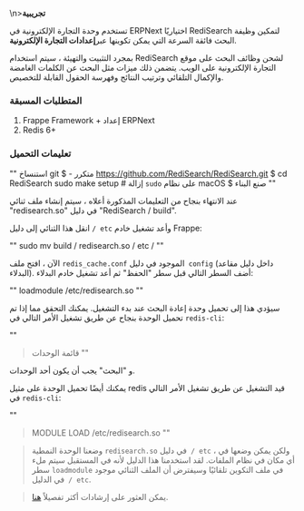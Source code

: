 \n>**تجريبية**

تستخدم وحدة التجارة الإلكترونية في ERPNext اختياريًا RediSearch لتمكين وظيفة البحث فائقة السرعة التي يمكن تكوينها عبر**إعدادات التجارة الإلكترونية**.

بمجرد التثبيت والتهيئة ، سيتم استخدام RediSearch لشحن وظائف البحث على موقع التجارة الإلكترونية على الويب. يتضمن ذلك ميزات مثل البحث عن الكلمات الغامضة والإكمال التلقائي وترتيب النتائج وفهرسة الحقول القابلة للتخصيص.

### المتطلبات المسبقة

1. Frappe Framework + إعداد ERPNext
2. Redis 6+

### تعليمات التحميل

""
استنساخ git $ - متكرر https://github.com/RediSearch/RediSearch.git
$ cd RediSearch
sudo make setup # إزالة `sudo` على نظام macOS
$ صنع البناء
""

عند الانتهاء بنجاح من التعليمات المذكورة أعلاه ، سيتم إنشاء ملف ثنائي "redisearch.so" في دليل "RediSearch / build".

انقل هذا الثنائي إلى دليل `/ etc` وأعد تشغيل خادم Frappe:

""
sudo mv build / redisearch.so / etc /
""

الآن ، افتح ملف `redis_cache.conf` الموجود في دليل` config` (داخل دليل مقاعد البدلاء). أضف السطر التالي قبل سطر "الحفظ" ثم أعد تشغيل خادم البدلاء:

""
loadmodule /etc/redisearch.so
""

سيؤدي هذا إلى تحميل وحدة إعادة البحث عند بدء التشغيل. يمكنك التحقق مما إذا تم تحميل الوحدة بنجاح عن طريق تشغيل الأمر التالي في `redis-cli`:

""
> قائمة الوحدات
""

و "البحث" يجب أن يكون أحد الوحدات.

يمكنك أيضًا تحميل الوحدة على مثيل redis قيد التشغيل عن طريق تشغيل الأمر التالي في `redis-cli`:

""
> MODULE LOAD /etc/redisearch.so
""

> وضعنا الوحدة النمطية `redisearch.so` في دليل` / etc` ، ولكن يمكن وضعها في أي مكان في نظام الملفات. لقد استخدمنا هذا الدليل لأنه في المستقبل سيتم ملء سطر `loadmodule` في ملف التكوين تلقائيًا وسيفترض أن الملف الثنائي موجود في الدليل` / etc`.

> يمكن العثور على إرشادات أكثر تفصيلاً [هنا](https://oss.redislabs.com/redisearch/Quick_Start/#building_and_running_from_source).
